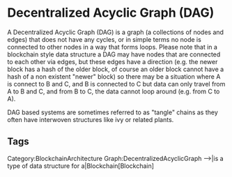 # Decentralized Acyclic Graph (DAG)

A Decentralized Acyclic Graph (DAG) is a graph (a collections of nodes and edges) that does not have any cycles, or in simple terms no node is connected to other nodes in a way that forms loops. Please note that in a blockchain style data structure a DAG may have nodes that are connected to each other via edges, but these edges have a direction (e.g. the newer block has a hash of the older block, of course an older block cannot have a hash of a non existent "newer" block) so there may be a situation where A is connect to B and C, and B is connected to C but data can only travel from A to B and C, and from B to C, the data cannot loop around (e.g. from C to A).

DAG based systems are sometimes referred to as "tangle" chains as they often have interwoven structures like ivy or related plants.
## Tags

Category:BlockchainArchitecture
Graph:DecentralizedAcyclicGraph -->|is a type of data structure for a|Blockchain[Blockchain]
